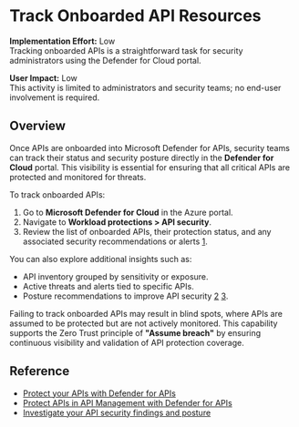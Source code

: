 # Track Onboarded API Resources

**Implementation Effort:** Low  
Tracking onboarded APIs is a straightforward task for security administrators using the Defender for Cloud portal.

**User Impact:** Low  
This activity is limited to administrators and security teams; no end-user involvement is required.

## Overview

Once APIs are onboarded into Microsoft Defender for APIs, security teams can track their status and security posture directly in the **Defender for Cloud** portal. This visibility is essential for ensuring that all critical APIs are protected and monitored for threats.

To track onboarded APIs:

1. Go to **Microsoft Defender for Cloud** in the Azure portal.
2. Navigate to **Workload protections > API security**.
3. Review the list of onboarded APIs, their protection status, and any associated security recommendations or alerts [1](https://learn.microsoft.com/en-us/azure/defender-for-cloud/defender-for-apis-deploy).

You can also explore additional insights such as:

- API inventory grouped by sensitivity or exposure.
- Active threats and alerts tied to specific APIs.
- Posture recommendations to improve API security [2](https://learn.microsoft.com/en-us/azure/api-management/protect-with-defender-for-apis) [3](https://learn.microsoft.com/en-us/azure/defender-for-cloud/defender-for-apis-posture).

Failing to track onboarded APIs may result in blind spots, where APIs are assumed to be protected but are not actively monitored. This capability supports the Zero Trust principle of **"Assume breach"** by ensuring continuous visibility and validation of API protection coverage.

## Reference

- [Protect your APIs with Defender for APIs](https://learn.microsoft.com/en-us/azure/defender-for-cloud/defender-for-apis-deploy)  
- [Protect APIs in API Management with Defender for APIs](https://learn.microsoft.com/en-us/azure/api-management/protect-with-defender-for-apis)  
- [Investigate your API security findings and posture](https://learn.microsoft.com/en-us/azure/defender-for-cloud/defender-for-apis-posture)
